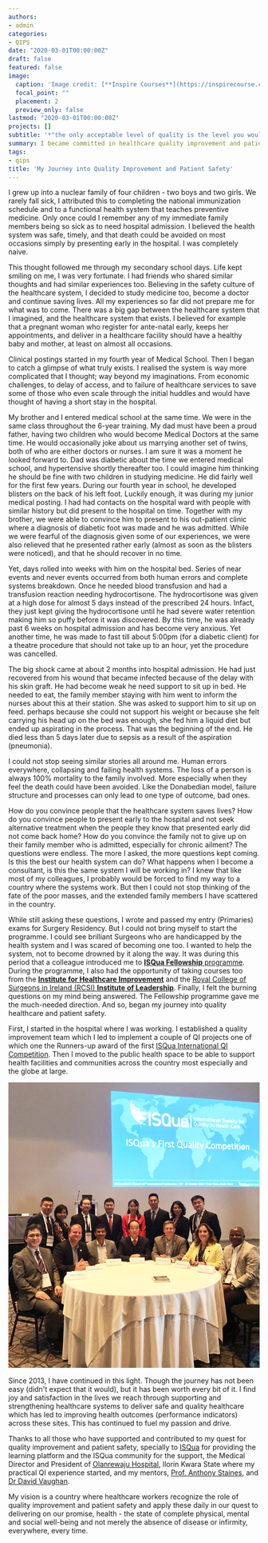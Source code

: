 ```yaml
---
authors:
- admin
categories:
- QIPS
date: "2020-03-01T00:00:00Z"
draft: false
featured: false
image:
  caption: 'Image credit: [**Inspire Courses**](https://inspirecourse.com/quality-improvement/)'
  focal_point: ""
  placement: 2
  preview_only: false
lastmod: "2020-03-01T00:00:00Z"
projects: []
subtitle: '*"the only acceptable level of quality is the level you would accept if your loved one would be the next patient"* :rocket:'
summary: I became committed in healthcare quality improvement and patient safety following my encounter with the ISQua Fellowship programme. This answered many of the burning questions I have hitherto had and fueled my passion and desire.
tags:
- qips
title: 'My Journey into Quality Improvement and Patient Safety'
---
```



I grew up into a nuclear family of four children - two boys and two girls. We rarely fall sick, I attributed this to completing the national immunization schedule and to a functional health system that teaches preventive medicine. Only once could I remember any of my immediate family members being so sick as to need hospital admission. I believed the health system was safe, timely, and that death could be avoided on most occasions simply by presenting early in the hospital. I was completely naive.  

This thought followed me through my secondary school days. Life kept smiling on me, I was very fortunate. I had friends who shared similar thoughts and had similar experiences too. Believing in the safety culture of the healthcare system, I decided to study medicine too, become a doctor and continue saving lives. All my experiences so far did not prepare me for what was to come. There was a big gap between the healthcare system that I imagined, and the healthcare system that exists. I believed for example that a pregnant woman who register for ante-natal early, keeps her appointments, and deliver in a healthcare facility should have a healthy baby and mother, at least on almost all occasions.   

Clinical postings started in my fourth year of Medical School. Then I began to catch a glimpse of what truly exists. I realised the system is way more complicated that I thought; way beyond my imaginations. From economic challenges, to delay of access, and to failure of healthcare services to save some of those who even scale through the initial huddles and would have thought of having a short stay in the hospital.  

My brother and I entered medical school at the same time. We were in the same class throughout the 6-year training. My dad must have been a proud father, having two children who would become Medical Doctors at the same time. He would occasionally joke about us marrying another set of twins, both of who are either doctors or nurses. I am sure it was a moment he looked forward to. Dad was diabetic about the time we entered medical school, and hypertensive shortly thereafter too. I could imagine him thinking he should be fine with two children in studying medicine. He did fairly well for the first few years. During our fourth year in school, he developed blisters on the back of his left foot. Luckily enough, it was during my junior medical posting. I had had contacts on the hospital ward with people with similar history but did present to the hospital on time. Together with my brother, we were able to convince him to present to his out-patient clinic where a diagnosis of diabetic foot was made and he was admitted. While we were fearful of the diagnosis given some of our experiences, we were also relieved that he presented rather early (almost as soon as the blisters were noticed), and that he should recover in no time. 

Yet, days rolled into weeks with him on the hospital bed. Series of near events and never events occurred from both human errors and complete systems breakdown. Once he needed blood transfusion and had a transfusion reaction needing hydrocortisone. The hydrocortisone was given at a high dose for almost 5 days instead of the prescribed 24 hours. Infact, they just kept giving the hydrocortisone until he had severe water retention making him so puffy before it was discovered. By this time, he was already past 6 weeks on hospital admission and has become very anxious. Yet another time, he was made to fast till about 5:00pm (for a diabetic client) for a theatre procedure that should not take up to an hour, yet the procedure was cancelled.  

The big shock came at about 2 months into hospital admission. He had just recovered from his wound that became infected because of the delay with his skin graft. He had become weak he need support to sit up in bed. He needed to eat, the family member staying with him went to inform the nurses about this at their station. She was asked to support him to sit up on feed. perhaps because she could not support his weight or because she felt carrying his head up on the bed was enough, she fed him a liquid diet but ended up aspirating in the process. That was the beginning of the end. He died less than 5 days later due to sepsis as a result of the aspiration (pneumonia).  

I could not stop seeing similar stories all around me. Human errors everywhere, collapsing and failing health systems. The loss of a person is always 100% mortality to the family involved. More especially when they feel the death could have been avoided. Like the Donabedian model, failure structure and processes can only lead to one type of outcome, bad ones.

How do you convince people that the healthcare system saves lives? How do you convince people to present early to the hospital and not seek alternative treatment when the people they know that presented early did not come back home? How do you convince the family not to give up on their family member who is admitted, especially for chronic ailment? The questions were endless. The more I asked, the more questions kept coming. Is this the best our health system can do? What happens when I become a consultant, is this the same system I will be working in? I knew that like most of my colleagues, I probably would be forced to find my way to a country where the systems work. But then I could not stop thinking of the fate of the poor masses, and the extended family members I have scattered in the country.   

While still asking these questions, I wrote and passed my entry (Primaries) exams for Surgery Residency. But I could not bring myself to start the programme. I could see brilliant Surgeons who are handicapped by the health system and I was scared of becoming one too. I wanted to help the system, not to become drowned by it along the way. It was during this period that a colleague introduced me to [**ISQua Fellowship** programme](https://isqua.org/). During the programme, I also had the opportunity of taking courses too from the [**Institute for Healthcare Improvement**](https://ihi.org) and the [Royal College of Surgeons in Ireland (RCSI) **Institute of Leadership**](https://rcsi.com/leadership/). Finally, I felt the burning questions on my mind being answered. The Fellowship programme gave me the much-needed direction. And so, began my journey into quality healthcare and patient safety.  

First, I started in the hospital where I was working. I established a quality improvement team which I led to implement a couple of QI projects one of which one the Runners-up award of the first [ISQua International QI Competition](https://linkedin.com/pulse/sawubona-reflecting-isquas-annual-meeting-cape-town-south-cornue/). Then I moved to the public health space to be able to support health facilities and communities across the country most especially and the globe at large.  

![ISQua first QI competition](./qi_competition.jpg)  

Since 2013, I have continued in this light. Though the journey has not been easy (didn't expect that it would), but it has been worth every bit of it. I find joy and satisfaction in the lives we reach through supporting and strengthening healthcare systems to deliver safe and quality healthcare which has led to improving health outcomes (performance indicators) across these sites. This has continued to fuel my passion and drive. 

Thanks to all those who have supported and contributed to my quest for quality improvement and patient safety, specially to [ISQua](https://isqua.org) for providing the learning platform and the ISQua community for the support, the Medical Director and President of [Olanrewaju Hospital](https://olanrewajuhospital.com.ng/), Ilorin Kwara State where my practical QI experience started, and my mentors, [Prof. Anthony Staines](https://twitter.com/AnthonyStaines), and [Dr David Vaughan](https://twitter.com/davidjvaughan).  

My vision is a country where healthcare workers recognize the role of quality improvement and patient safety and apply these daily in our quest to delivering on our promise, health - the state of complete physical, mental and social well-being and not merely the absence of disease or infirmity, everywhere, every time.

